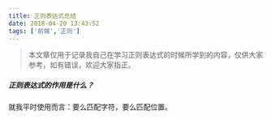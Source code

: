 ```yaml
---
title: 正则表达式总结
date: 2018-04-20 13:43:52
tags: ['前端','正则']
---
```

> 本文章仅用于记录我自己在学习正则表达式的时候所学到的内容，仅供大家参考，如有错误，欢迎大家指正。

##### 正则表达式的作用是什么？
就我平时使用而言：要么匹配字符，要么匹配位置。